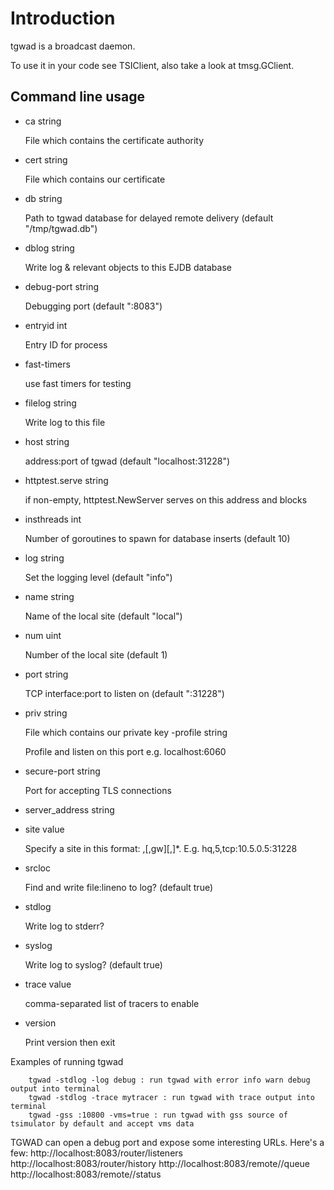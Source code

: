 # Introduction
tgwad is a broadcast daemon.

To use it in your code see TSIClient, also take a look at tmsg.GClient.

## Command line usage
- ca string

    File which contains the certificate authority
- cert string

    File which contains our certificate
- db string

    Path to tgwad database for delayed remote delivery (default "/tmp/tgwad.db")
- dblog string

    Write log & relevant objects to this EJDB database
- debug-port string

    Debugging port (default ":8083")
- entryid int

    Entry ID for process
- fast-timers

    use fast timers for testing
- filelog string

    Write log to this file
- host string

    address:port of tgwad (default "localhost:31228")
- httptest.serve string

    if non-empty, httptest.NewServer serves on this address and blocks
- insthreads int

    Number of goroutines to spawn for database inserts (default 10)
- log string

    Set the logging level (default "info")
- name string

    Name of the local site (default "local")
- num uint

    Number of the local site (default 1)
- port string

    TCP interface:port to listen on (default ":31228")
- priv string

    File which contains our private key
-profile string

    Profile and listen on this port e.g. localhost:6060
- secure-port string

    Port for accepting TLS connections
- server_address string

- site value

    Specify a site in this format: <name>,<num>[,gw][,<route>]*. E.g. hq,5,tcp:10.5.0.5:31228
- srcloc

    Find and write file:lineno to log? (default true)
- stdlog

    Write log to stderr?
- syslog

    Write log to syslog? (default true)
- trace value

    comma-separated list of tracers to enable
- version

    Print version then exit

Examples of running tgwad
```
    tgwad -stdlog -log debug : run tgwad with error info warn debug output into terminal
    tgwad -stdlog -trace mytracer : run tgwad with trace output into terminal
    tgwad -gss :10800 -vms=true : run tgwad with gss source of tsimulator by default and accept vms data
```


TGWAD can open a debug port and expose some interesting URLs. Here's a few:
http://localhost:8083/router/listeners
http://localhost:8083/router/history
http://localhost:8083/remote/<site name>/queue
http://localhost:8083/remote/<site name>/status

